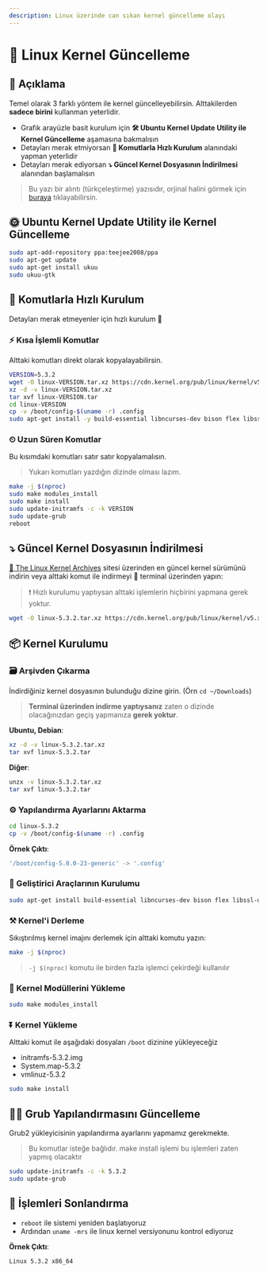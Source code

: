 ```yaml
---
description: Linux üzerinde can sıkan kernel güncelleme olayı
---
```


# 💎 Linux Kernel Güncelleme

## 🗽 Açıklama

Temel olarak 3 farklı yöntem ile kernel güncelleyebilirsin. Alttakilerden **sadece birini** kullanman yeterlidir.

* Grafik arayüzle basit kurulum için **🛠 Ubuntu Kernel Update Utility ile Kernel Güncelleme** aşamasına bakmalısın
* Detayları merak etmiyorsan **🤸‍ Komutlarla Hızlı Kurulum** alanındaki yapman yeterlidir
* Detayları merak ediyorsan **⤵ Güncel Kernel Dosyasının İndirilmesi** alanından başlamalısın

> Bu yazı bir alıntı \(türkçeleştirme\) yazısıdır, orjinal halini görmek için [buraya](https://www.cyberciti.biz/tips/compiling-linux-kernel-26.html) tıklayabilirsin.

## 🌞 Ubuntu Kernel Update Utility ile Kernel Güncelleme

```bash
sudo apt-add-repository ppa:teejee2008/ppa
sudo apt-get update
sudo apt-get install ukuu
sudo ukuu-gtk
```

## 🤸‍ Komutlarla Hızlı Kurulum

Detayları merak etmeyenler için hızlı kurulum 🏃‍

### ⚡ Kısa İşlemli Komutlar

Alttaki komutları direkt olarak kopyalayabilirsin.

```bash
VERSION=5.3.2
wget -O linux-VERSION.tar.xz https://cdn.kernel.org/pub/linux/kernel/v5.x/linux-$VERSION.tar.xz
xz -d -v linux-VERSION.tar.xz
tar xvf linux-VERSION.tar
cd linux-VERSION
cp -v /boot/config-$(uname -r) .config
sudo apt-get install -y build-essential libncurses-dev bison flex libssl-dev libelf-dev
```

### ⏲ Uzun Süren Komutlar

Bu kısımdaki komutları satır satır kopyalamalısın.

> Yukarı komutları yazdığın dizinde olması lazım.

```bash
make -j $(nproc)
sudo make modules_install
sudo make install
sudo update-initramfs -c -k VERSION
sudo update-grub
reboot
```

## ⤵ Güncel Kernel Dosyasının İndirilmesi

[🐧 The Linux Kernel Archives](https://www.kernel.org/) sitesi üzerinden en güncel kernel sürümünü indirin veya alttaki komut ile indirmeyi 🖤 terminal üzerinden yapın:

> ❗ Hızlı kurulumu yaptıysan alttaki işlemlerin hiçbirini yapmana gerek yoktur.

```bash
wget -O linux-5.3.2.tar.xz https://cdn.kernel.org/pub/linux/kernel/v5.x/linux-5.3.2.tar.xz
```

## 📦 Kernel Kurulumu

### 🗃 Arşivden Çıkarma

İndirdiğiniz kernel dosyasının bulunduğu dizine girin. \(Örn `cd ~/Downloads`\)

> **Terminal üzerinden indirme yaptıysanız** zaten o dizinde olacağınızdan geçiş yapmanıza **gerek yoktur**.

**Ubuntu, Debian**:

```bash
xz -d -v linux-5.3.2.tar.xz
tar xvf linux-5.3.2.tar
```

**Diğer**:

```bash
unzx -v linux-5.3.2.tar.xz
tar xvf linux-5.3.2.tar
```

### ⚙ Yapılandırma Ayarlarını Aktarma

```bash
cd linux-5.3.2
cp -v /boot/config-$(uname -r) .config
```

**Örnek Çıktı**:

```bash
'/boot/config-5.0.0-23-generic' -> '.config'
```

### 🧰 Geliştirici Araçlarının Kurulumu

```bash
sudo apt-get install build-essential libncurses-dev bison flex libssl-dev libelf-dev
```

### ⚒ Kernel'i Derleme

Sıkıştırılmış kernel imajını derlemek için alttaki komutu yazın:

```bash
make -j $(nproc)
```

> `-j $(nproc)` komutu ile birden fazla işlemci çekirdeği kullanılır

### 🔆 Kernel Modüllerini Yükleme

```bash
sudo make modules_install
```

### ⏬ Kernel Yükleme

Alttaki komut ile aşağıdaki dosyaları `/boot` dizinine yükleyeceğiz

* initramfs-5.3.2.img
* System.map-5.3.2
* vmlinuz-5.3.2

```bash
sudo make install
```

## 👨‍🔧 Grub Yapılandırmasını Güncelleme

Grub2 yükleyicisinin yapılandırma ayarlarını yapmamız gerekmekte.

> Bu komutlar isteğe bağlıdır. make install işlemi bu işlemleri zaten yapmış olacaktır

```bash
sudo update-initramfs -c -k 5.3.2
sudo update-grub
```

## 🚀 İşlemleri Sonlandırma

* `reboot` ile sistemi yeniden başlatıyoruz
* Ardından `uname -mrs` ile linux kernel versiyonunu kontrol ediyoruz

**Örnek Çıktı**:

```bash
Linux 5.3.2 x86_64
```

